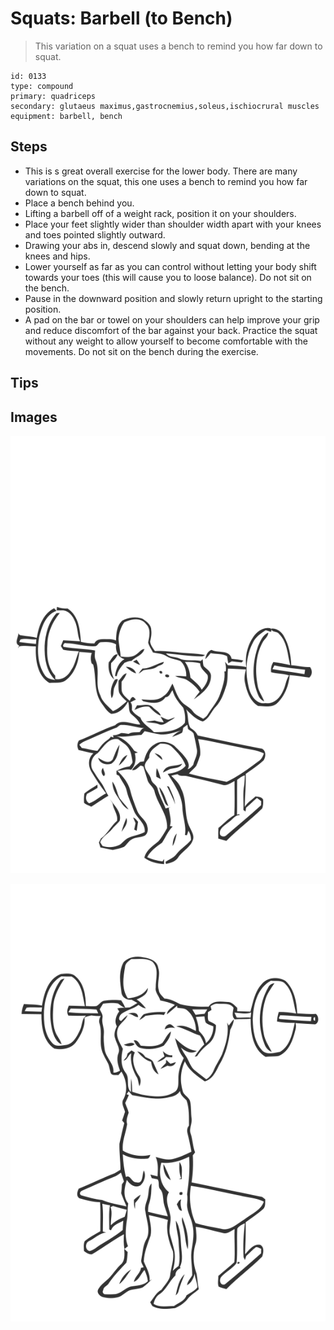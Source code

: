 # Squats: Barbell (to Bench)
> This variation on a squat uses a bench to remind you how far down to squat.

``` 
id: 0133 
type: compound 
primary: quadriceps 
secondary: glutaeus maximus,gastrocnemius,soleus,ischiocrural muscles 
equipment: barbell, bench 
``` 

## Steps

 - This is s great overall exercise for the lower body. There are many variations on the squat, this one uses a bench to remind you how far down to squat.
 - Place a bench behind you.
 - Lifting a barbell off of a weight rack, position it on your shoulders.
 - Place your feet slightly wider than shoulder width apart with your knees and toes pointed slightly outward.
 - Drawing your abs in, descend slowly and squat down, bending at the knees and hips.
 - Lower yourself as far as you can control without letting your body shift towards your toes (this will cause you to loose balance). Do not sit on the bench.
 - Pause in the downward position and slowly return upright to the starting position.
 - A pad on the bar or towel on your shoulders can help improve your grip and reduce discomfort of the bar against your back. Practice the squat without any weight to allow yourself to become comfortable with the movements. Do not sit on the bench during the exercise.

## Tips


## Images

![](./../svg/0133-relaxation.svg)

![](./../svg/0133-tension.svg)
